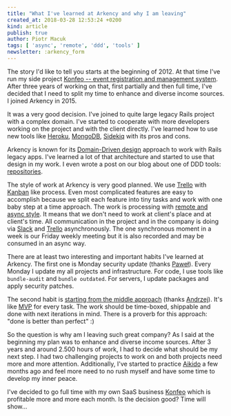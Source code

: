 ```yaml
---
title: "What I've learned at Arkency and why I am leaving"
created_at: 2018-03-28 12:53:24 +0200
kind: article
publish: true
author: Piotr Macuk
tags: [ 'async', 'remote', 'ddd', 'tools' ]
newsletter: :arkency_form
---
```


The story I'd like to tell you starts at the beginning of 2012. At that time I've run my side project [Konfeo -- event registration and management system](https://www.konfeo.com/en/). After three years of working on that, first partially and then full time, I've decided that I need to split my time to enhance and diverse income sources. I joined Arkency in 2015.

<!-- more -->

It was a very good decision. I've joined to quite large legacy Rails project with a complex domain. I've started to cooperate with more developers working on the project and with the client directly. I've learned how to use new tools like [Heroku](https://www.heroku.com/home), [MongoDB](https://www.mongodb.com), [Sidekiq](https://sidekiq.org) with its pros and cons.

Arkency is known for its [Domain-Driven design](/domain-driven-rails/) approach to work with Rails legacy apps. I've learned a lot of that architecture and started to use that design in my work. I even wrote a post on our blog about one of DDD tools: [repositories](/2015/06/thanks-to-repositories/).

The style of work at Arkency is very good planned. We use [Trello](https://trello.com/) with [Kanban](https://pl.atlassian.com/agile/kanban) like process. Even most complicated features are easy to accomplish because we split each feature into tiny tasks and work with one baby step at a time approach. The work is processing with [remote and async style](/async-remote/). It means that we don't need to work at client's place and at client's time. All communication in the project and in the company is doing via [Slack](https://slack.com/) and [Trello](https://trello.com/) asynchronously. The one synchronous moment in a week is our Friday weekly meeting but it is also recorded and may be consumed in an async way.

There are at least two interesting and important habits I've learned at Arkency. The first one is Monday security update (thanks [Paweł](/by/pacana/)). Every Monday I update my all projects and infrastructure. For code, I use tools like `bundle-audit` and `bundle outdated`. For servers, I update packages and apply security patches.

The second habit is [starting from the middle approach](/2015/03/blogging-start-from-the-middle/) (thanks [Andrzej](/by/andrzejkrzywda/)). It's like [MVP](https://en.wikipedia.org/wiki/Minimum_viable_product) for every task. The work should be time-boxed, shippable and done with next iterations in mind. There is a proverb for this approach: "done is better than perfect" :)

So the question is why am I leaving such great company? As I said at the beginning my plan was to enhance and diverse income sources. After 3 years and around 2.500 hours of work, I had to decide what should be my next step. I had two challenging projects to work on and both projects need more and more attention. Additionally, I've started to practice [Aikido](https://en.wikipedia.org/wiki/Aikido) a few months ago and feel more need to no rush myself and have some time to develop my inner peace.

I've decided to go full time with my own SaaS business [Konfeo](https://www.konfeo.com/en/) which is profitable more and more each month. Is the decision good? Time will show...

